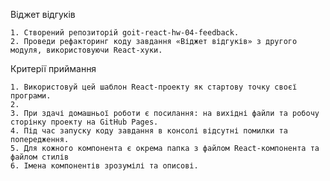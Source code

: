 Віджет відгуків

    1. Створений репозиторій goit-react-hw-04-feedback.
    2. Проведи рефакторинг коду завдання «Віджет відгуків» з другого модуля, використовуючи React-хуки.


Критерії приймання

    1. Використовуй цей шаблон React-проекту як стартову точку своєї програми.
    2. 
    3. При здачі домашньої роботи є посилання: на вихідні файли та робочу сторінку проекту на GitHub Pages.
    4. Під час запуску коду завдання в консолі відсутні помилки та попередження.
    5. Для кожного компонента є окрема папка з файлом React-компонента та файлом стилів
    6. Імена компонентів зрозумілі та описові.
